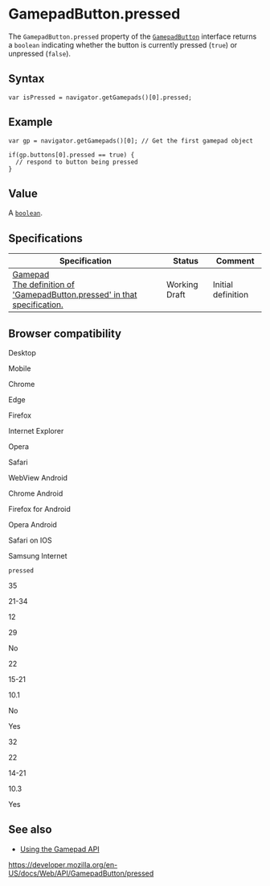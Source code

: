 # GamepadButton.pressed

The `GamepadButton.pressed` property of the [`GamepadButton`](../gamepadbutton) interface returns a `boolean` indicating whether the button is currently pressed (`true`) or unpressed (`false`).

## Syntax

    var isPressed = navigator.getGamepads()[0].pressed;

## Example

    var gp = navigator.getGamepads()[0]; // Get the first gamepad object

    if(gp.buttons[0].pressed == true) {
      // respond to button being pressed
    }

## Value

A [`boolean`](https://developer.mozilla.org/en-US/docs/Web/JavaScript/Reference/Global_Objects/Boolean).

## Specifications

<table><thead><tr class="header"><th>Specification</th><th>Status</th><th>Comment</th></tr></thead><tbody><tr class="odd"><td><a href="https://w3c.github.io/gamepad/#dom-gamepadbutton-pressed">Gamepad<br />
<span class="small">The definition of 'GamepadButton.pressed' in that specification.</span></a></td><td><span class="spec-wd">Working Draft</span></td><td>Initial definition</td></tr></tbody></table>

## Browser compatibility

Desktop

Mobile

Chrome

Edge

Firefox

Internet Explorer

Opera

Safari

WebView Android

Chrome Android

Firefox for Android

Opera Android

Safari on IOS

Samsung Internet

`pressed`

35

21-34

12

29

No

22

15-21

10.1

No

Yes

32

22

14-21

10.3

Yes

## See also

- [Using the Gamepad API](../gamepad_api/using_the_gamepad_api)

<a href="https://developer.mozilla.org/en-US/docs/Web/API/GamepadButton/pressed" class="_attribution-link">https://developer.mozilla.org/en-US/docs/Web/API/GamepadButton/pressed</a>
